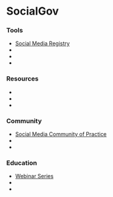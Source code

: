 SocialGov
=========

### Tools
* [Social Media Registry](http://www.usa.gov/Contact/verify-social-media.shtml)
* 
* 
* 

### Resources
* 
* 
* 

### Community
* [Social Media Community of Practice](http://www.howto.gov/communities/federal-web-managers-council/social-media)
* 
* 

### Education
* [Webinar Series]()
* 
* 

